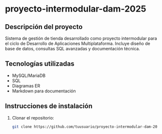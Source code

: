 # proyecto-intermodular-dam-2025
## Descripción del proyecto
Sistema de gestión de tienda desarrollado como proyecto intermodular para el ciclo de Desarrollo de Aplicaciones Multiplataforma. Incluye diseño de base de datos, consultas SQL avanzadas y documentación técnica.

## Tecnologías utilizadas
- MySQL/MariaDB
- SQL
- Diagramas ER
- Markdown para documentación

## Instrucciones de instalación
1. Clonar el repositorio:
   ```bash
   git clone https://github.com/tuusuario/proyecto-intermodular-dam-2025.git
